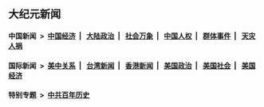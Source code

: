 ## 大纪元新闻

#### 中国新闻 &nbsp;>&nbsp; [中国经济](indexes/ncid283/README.md?07282045) &nbsp;| &nbsp; [大陆政治](indexes/ncid277/README.md?07282045) &nbsp;| &nbsp; [社会万象](indexes/ncid282/README.md?07282045) &nbsp;| &nbsp; [中国人权](indexes/ncid278/README.md?07282045) &nbsp;| &nbsp; [群体事件](indexes/ncid279/README.md?07282045) &nbsp;| &nbsp; [天灾人祸](indexes/ncid280/README.md?07282045)

#### 国际新闻 &nbsp;>&nbsp; [美中关系](indexes/nf1412576/README.md?07282045) &nbsp;| &nbsp; [台湾新闻](indexes/ncid1349361/README.md?07282045) &nbsp;| &nbsp; [香港新闻](indexes/ncid1349362/README.md?07282045) &nbsp;| &nbsp; [美国政治](indexes/ncid1078159/README.md?07282045) &nbsp;| &nbsp; [美国社会](indexes/ncid1078160/README.md?07282045) &nbsp;| &nbsp; [美国经济](indexes/ncid1078158/README.md?07282045)

#### 特别专题 &nbsp;>&nbsp; [中共百年历史](https://github.com/easy2view/epoch-special/blob/master/README.md?07282045)  
